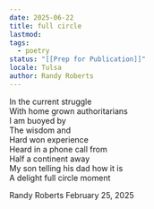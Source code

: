 ```yaml
---
date: 2025-06-22
title: full circle
lastmod:
tags:
  - poetry
status: "[[Prep for Publication]]"
locale: Tulsa
author: Randy Roberts
---
```

In the current struggle  
With home grown authoritarians  
I am buoyed by  
The wisdom and   
Hard won experience   
Heard in a phone call from  
Half a continent away  
My son telling his dad how it is  
A delight full circle moment  
  
Randy Roberts February 25, 2025   
  